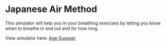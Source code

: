 # Japanese Air Method
This simulator will help you in your breathing exercises by letting you know when to breathe in and out and for how long.

View simulator here: <a href="http://htmlpreview.github.io/?https://github.com/eangele1/AgeGuesser/blob/master/Age%20Guesser.html">Age Guesser</a>
